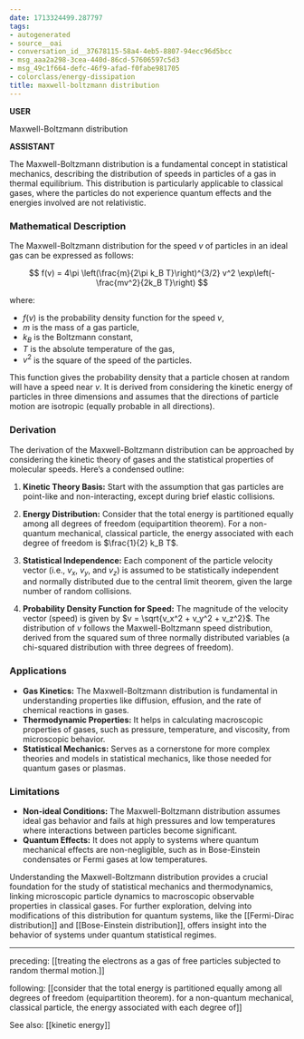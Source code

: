 ```yaml
---
date: 1713324499.287797
tags:
- autogenerated
- source__oai
- conversation_id__37678115-58a4-4eb5-8807-94ecc96d5bcc
- msg_aaa2a298-3cea-440d-86cd-57606597c5d3
- msg_49c1f664-defc-46f9-afad-f0fabe981705
- colorclass/energy-dissipation
title: maxwell-boltzmann distribution
---
```


**USER**

Maxwell-Boltzmann distribution


**ASSISTANT**

The Maxwell-Boltzmann distribution is a fundamental concept in statistical mechanics, describing the distribution of speeds in particles of a gas in thermal equilibrium. This distribution is particularly applicable to classical gases, where the particles do not experience quantum effects and the energies involved are not relativistic.

### Mathematical Description

The Maxwell-Boltzmann distribution for the speed $v$ of particles in an ideal gas can be expressed as follows:

$$ f(v) = 4\pi \left(\frac{m}{2\pi k_B T}\right)^{3/2} v^2 \exp\left(-\frac{mv^2}{2k_B T}\right) $$

where:
- $f(v)$ is the probability density function for the speed $v$,
- $m$ is the mass of a gas particle,
- $k_B$ is the Boltzmann constant,
- $T$ is the absolute temperature of the gas,
- $v^2$ is the square of the speed of the particles.

This function gives the probability density that a particle chosen at random will have a speed near $v$. It is derived from considering the kinetic energy of particles in three dimensions and assumes that the directions of particle motion are isotropic (equally probable in all directions).

### Derivation

The derivation of the Maxwell-Boltzmann distribution can be approached by considering the kinetic theory of gases and the statistical properties of molecular speeds. Here’s a condensed outline:

1. **Kinetic Theory Basis:** Start with the assumption that gas particles are point-like and non-interacting, except during brief elastic collisions.

2. **Energy Distribution:** Consider that the total energy is partitioned equally among all degrees of freedom (equipartition theorem). For a non-quantum mechanical, classical particle, the energy associated with each degree of freedom is $\frac{1}{2} k_B T$.

3. **Statistical Independence:** Each component of the particle velocity vector (i.e., $v_x$, $v_y$, and $v_z$) is assumed to be statistically independent and normally distributed due to the central limit theorem, given the large number of random collisions.

4. **Probability Density Function for Speed:** The magnitude of the velocity vector (speed) is given by $v = \sqrt{v_x^2 + v_y^2 + v_z^2}$. The distribution of $v$ follows the Maxwell-Boltzmann speed distribution, derived from the squared sum of three normally distributed variables (a chi-squared distribution with three degrees of freedom).

### Applications

- **Gas Kinetics:** The Maxwell-Boltzmann distribution is fundamental in understanding properties like diffusion, effusion, and the rate of chemical reactions in gases.
- **Thermodynamic Properties:** It helps in calculating macroscopic properties of gases, such as pressure, temperature, and viscosity, from microscopic behavior.
- **Statistical Mechanics:** Serves as a cornerstone for more complex theories and models in statistical mechanics, like those needed for quantum gases or plasmas.

### Limitations

- **Non-ideal Conditions:** The Maxwell-Boltzmann distribution assumes ideal gas behavior and fails at high pressures and low temperatures where interactions between particles become significant.
- **Quantum Effects:** It does not apply to systems where quantum mechanical effects are non-negligible, such as in Bose-Einstein condensates or Fermi gases at low temperatures.

Understanding the Maxwell-Boltzmann distribution provides a crucial foundation for the study of statistical mechanics and thermodynamics, linking microscopic particle dynamics to macroscopic observable properties in classical gases. For further exploration, delving into modifications of this distribution for quantum systems, like the [[Fermi-Dirac distribution]] and [[Bose-Einstein distribution]], offers insight into the behavior of systems under quantum statistical regimes.


---

preceding: [[treating the electrons as a gas of free particles subjected to random thermal motion.]]  


following: [[consider that the total energy is partitioned equally among all degrees of freedom (equipartition theorem). for a non-quantum mechanical, classical particle, the energy associated with each degree of]]

See also: [[kinetic energy]]